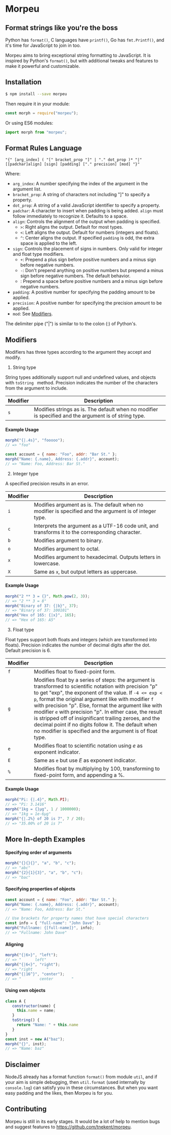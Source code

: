 # Morpeu
## Format strings like you're the boss
Python has `format()`, C languages have `printf()`, Go has `fmt.Printf()`, and it's time for JavaScript to join in too.

Morpeu aims to bring exceptional string formatting to JavaScript. It is inspired by Python's `format()`, but with additional tweaks and features to make it powerful and customizable.

## Installation
```bash
$ npm install --save morpeu
```
Then require it in your module:
```js
const morph = require("morpeu");
```
Or using ES6 modules:
```js
import morph from "morpeu";
```

## Format Rules Language
```
"{" [arg_index] ( "[" bracket_prop "]" | "." dot_prop )* "|" [[padchar]align] [sign] [padding] ["." precision] [mod] "}"
```
Where:
* `arg_index`: A number specifying the index of the argument in the argument list.
* `bracket_prop`: A string of characters not including "]" to specify a property.
* `dot_prop`: A string of a valid JavaScript identifier to specify a property.
* `padchar`: A character to insert when padding is being added. `align` must follow immediately to recognize it. Defaults to a space.
* `align`: Controls the alignment of the output when padding is specified.
   * `>`: Right aligns the output. Default for most types.
   * `<`: Left aligns the output. Default for numbers (integers and floats).
   * `^`: Center aligns the output. If specified `padding` is odd, the extra space is applied to the left.
* `sign`: Controls the placement of signs in numbers. Only valid for integer and float type modifiers.
   * `+`: Prepend a plus sign before positive numbers and a minus sign before negative numbers.
   * `-`: Don't prepend anything on positive numbers but prepend a minus sign before negative numbers. The default behavior.
   * <space>: Prepend a space before positive numbers and a minus sign before negative numbers.
* `padding`: A positive number for specifying the padding amount to be applied.
* `precision`: A positive number for specifying the precision amount to be applied.
* `mod`: See [Modifiers](#Modifiers).

The delimiter pipe ("|") is similar to to the colon (:) of Python's.

## Modifiers
Modifiers has three types according to the argument they accept and modify.

1. String type

String types additionally support null and undefined values, and objects with `toString ` method.
Precision indicates the number of the characters from the argument to include.

| Modifier | Description |
| -------- | ----------- |
| `s` | Modifies strings as is. The default when no modifier is specified and the argument is of string type. |

#### Example Usage
```js
morph("{|.4s}", "fooooo");
// => "foo"

const account = { name: "Foo", addr: "Bar St." };
morph("Name: {.name}, Address: {.addr}", account);
// => "Name: Foo, Address: Bar St."
```

2. Integer type

A specified precision results in an error.

| Modifier | Description |
| -------- | ----------- |
| `i` | Modifies argument as is. The default when no modifier is specified and the argument is of integer type. |
| `c` | Interprets the argument as a UTF-16 code unit, and transforms it to the corresponding character. |
| `b` | Modifies argument to binary. |
| `o` | Modifies argument to octal. |
| `x` | Modifies argument to hexadecimal. Outputs letters in lowercase. |
| `X` | Same as `x`, but output letters as uppercase.  |

#### Example Usage
```js
morph("2 ** 3 = {}", Math.pow(2, 3));
// => "2 ** 3 = 8"
morph("Binary of 37: {|b}", 37);
// => "Binary of 37: 100101"
morph("Hex of 165: {|x}", 165);
// => "Hex of 165: A5"
```

3. Float type

Float types support both floats and integers (which are transformed into floats).
Precision indicates the number of decimal digits after the dot. Default precision is 6.

| Modifier | Description |
| -------- | ----------- |
| `f` | Modifies float to fixed-point form. |
| `g` | Modifies float by a series of steps: the argument is transformed to scientific notation with precision "p" to get "exp", the exponent of the value. If `-4 <= exp < p`, format the original argument like with modifier `f` with precision "p". Else, format the argument like with modifier `e` with precision "p". In either case, the result is stripped off of insignificant trailing zeroes, and the decimal point if no digits follow it. The default when no modifier is specified and the argument is of float type. |
| `e` | Modifies float to scientific notation using _e_ as exponent indicator. |
| `E` | Same as `e` but use _E_ as exponent indicator. |
| `%` | Modifies float by multiplying by 100, transforming to fixed-point form, and appending a %. |
    
#### Example Usage
```js
morph("Pi: {|.4}", Math.PI);
// => "Pi: 3.1416"
morph("1kg = {}μg", 1 / 1000000);
// => "1kg = 1e-6μg"
morph("{|.2%} of 20 is 7", 7 / 20);
// => "35.00% of 20 is 7"
```

## More In-depth Examples
#### Specifying order of arguments
```js
morph("{}{}{}", "a", "b", "c");
// => "abc"
morph("{2}{1}{3}", "a", "b", "c");
// => "bac"
```

#### Specifying properties of objects
```js
const account = { name: "Foo", addr: "Bar St." };
morph("Name: {.name}, Address: {.addr}", account);
// => "Name: Foo, Address: Bar St."

// Use brackets for property names that have special characters
const info = { "full-name": "John Dave" };
morph("Fullname: {[full-name]}", info);
// => "Fullname: John Dave"
```

#### Aligning
```js
morph("{|6>}", "left");
// => "      left"
morph("{|6<}", "right");
// => "right      "
morph("{|16^}", "center");
// => "        center        "
```

#### Using own objects
```js
class A {
   constructor(name) {
     this.name = name;
   }
   toString() {
     return "Name: " + this.name
   }
}
const inst = new A("baz");
morph("{}", inst);
// => "Name: baz"
```

## Disclaimer
NodeJS already has a format function `format()` from module `util`, and if your aim is simple debugging, then `util.format` (used internally by `console.log`) can satisfy you in these circumstances. But when you want easy padding and the likes, then Morpeu is for you.

## Contributing
Morpeu is still in its early stages. It would be a lot of help to mention bugs and suggest features to <https://github.com/tnekent/morpeu>.
